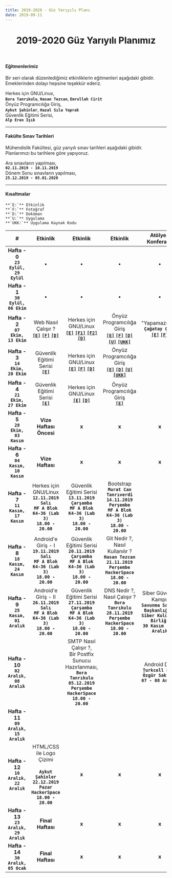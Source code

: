 ```yaml
---
title: 2019-2020 - Güz Yarıyılı Planı
date: 2019-09-11
---
```


<h1 align="center">2019-2020 Güz Yarıyılı Planımız</h1>
<br>

#### Eğitmenlerimiz
Bir seri olarak düzenlediğimiz etkinliklerin eğitmenleri aşağıdaki gibidir. Emeklerinden dolayı hepsine teşekkür ederiz.  

Herkes için GNU/Linux,  
**`Bora Tanrıkulu`**, **`Hasan Tezcan`**, **`Emrullah Cirit`**  
Önyüz Programcılığa Giriş,  
**`Aykut Şahinler`**, **`Hazal Sıla Yaprak`**  
Güvenlik Eğitimi Serisi,  
**`Alp Eren Işık`**

---

#### Fakülte Sınav Tarihleri  
Mühendislik Fakültesi, güz yarıyılı sınav tarihleri aşağıdaki gibidir. Planlarımızı bu tarihlere göre yapıyoruz.  

Ara sınavların yapılması,  
**`02.11.2019 - 10.11.2019`**  
Dönem Sonu sınavların yapılması,  
**`25.12.2019 - 05.01.2020`**

---

#### Kısaltmalar   
	**`E:`** Etkinlik  
	**`F:`** Fotoğraf  
	**`D:`** Doküman  
	**`U:`** Uygulama  
	**`UKK:`** Uygulama Kaynak Kodu

| # | Etkinlik | Etkinlik | Etkinlik | Atölye / Konferans | Eğlence |
|:-:|:--------:|:--------:|:--------:|:------:|:-------:|
| **Hafta - 0**<br>**`23 Eylül,`<br>`29 Eylül`** | &bull; | &bull; | &bull; | &bull; | **Tanışma**<br>[**`[E]`**](https://kommunity.com/pausiber/events/pausiber-tanisma-etkinligi) [**`[F1]`**](https://www.instagram.com/p/B2304mJAXT8/) [**`[F2]`**](https://www.instagram.com/p/B3B0NBLApCt/) [**`[F3]`**](https://kommunity.com/pausiber/events/pausiber-tanisma-etkinligi/photos) |
| **Hafta - 1**<br>**`30 Eylül,`<br>`06 Ekim`** | &bull; | &bull; | &bull; | &bull; | &bull; |
| **Hafta - 2**<br>**`07 Ekim,`<br>`13 Ekim`** | Web Nasıl Çalışır ?<br>[**`[E]`**](https://kommunity.com/pausiber/events/web-nasil-calisir) [**`[F]`**](https://kommunity.com/pausiber/events/web-nasil-calisir/photos) [**`[D]`**](https://ders.im/dokuman/web-sayfasi-nedir-nasil-calisir-pausiber) | Herkes için GNU/Linux<br>[**`[E]`**](https://kommunity.com/pausiber/events/herkes-icin-gnulinux) [**`[F1]`**](https://www.instagram.com/p/B3XuEZ5AEvO/) [**`[F2]`**](https://kommunity.com/pausiber/events/herkes-icin-gnulinux/photos) [**`[D]`**](https://github.com/PauSiber/gnulinux/blob/master/hafta0/hafta0.md) | Önyüz Programcılığa Giriş<br>[**`[E]`**](https://kommunity.com/pausiber/events/onyuz-programlamaya-giris-egitimi-html-css) [**`[F]`**](https://kommunity.com/pausiber/events/onyuz-programlamaya-giris-egitimi-html-css/photos) [**`[D]`**](https://github.com/PauSiber/frontend/blob/master/_data/_documents/week_1/README.md) [**`[U]`**](https://pausiber.xyz/buyuyen_harry_potter/) [**`[UKK]`**](https://github.com/PauSiber/frontend/tree/master/_data/_examples/week_1/buyuyen_harry_potter) | "Yapamazsın!",<br>**`Çağatay Çalı`**<br>[**`[E]`**](https://kommunity.com/pausiber/events/cagatay-cali-yapamazsin) [**`[F]`**](https://kommunity.com/pausiber/events/cagatay-cali-yapamazsin/photos) | **Kahvaltı**<br>[**`[E]`**](https://kommunity.com/pausiber/events/kahvalti-etkinligi) [**`[F1]`**](https://www.instagram.com/p/B3PUMtNAKey/) [**`[F2]`**](https://kommunity.com/pausiber/events/kahvalti-etkinligi/photos) |
| **Hafta - 3**<br>**`14 Ekim,`<br>`20 Ekim`** | Güvenlik Eğitimi Serisi<br>[**`[E]`**](https://kommunity.com/pausiber/events/guvenlik-egitim-serisi) | Herkes için GNU/Linux<br>[**`[E]`**](https://kommunity.com/pausiber/events/herkes-icin-gnulinux-1) [**`[F]`**](https://kommunity.com/pausiber/events/herkes-icin-gnulinux-1/photos) [**`[D]`**](https://github.com/PauSiber/gnulinux/blob/master/hafta1/hafta1.md) | Önyüz Programcılığa Giriş<br>[**`[E]`**](https://kommunity.com/pausiber/events/onyuz-programlamaya-giris) [**`[D]`**](https://github.com/PauSiber/frontend/blob/master/_data/_documents/week_2/README.md) [**`[U]`**](https://pausiber.xyz/fotograf_listesi_sitesi/) [**`[UKK]`**](https://github.com/PauSiber/frontend/tree/master/_data/_examples/week_2/fotograf_listesi_sitesi) | |
| **Hafta - 4**<br>**`21 Ekim,`<br>`27 Ekim`** | Güvenlik Eğitimi Serisi<br>[**`[E]`**](https://kommunity.com/pausiber/events/guvenlik-egitimi-serisi) | Herkes için GNU/Linux<br>[**`[E]`**](https://kommunity.com/pausiber/events/herkes-icin-gnulinux-2) [**`[D]`**](https://github.com/PauSiber/gnulinux/blob/master/hafta2/hafta2.md) | Önyüz Programcılığa Giriş<br>[**`[E]`**](https://kommunity.com/pausiber/events/onyuz-programlamaya-giris-1) | |
| **Hafta - 5**<br>**`28 Ekim,`<br>`03 Kasım`** | **Vize Haftası Öncesi** | **x** | **x** | **x** | **x** |
| **Hafta - 6**<br>**`04 Kasım,`<br>`10 Kasım`** | **Vize Haftası** | **x** | **x** | **x** | **x** |
| **Hafta - 7**<br>**`11 Kasım,`<br>`17 Kasım`** | Herkes için GNU/Linux<br>**`12.11.2019`**<br>**`Salı`**<br>**`MF A Blok K4-36 (Lab 3)`**<br>**`18.00 - 20.00`** | Güvenlik Eğitimi Serisi<br>**`13.11.2019`**<br>**`Çarşamba`**<br>**`MF A Blok K4-36 (Lab 3)`**<br>**`18.00 - 20.00`** | Bootstrap<br>**`Murat Can Tanrıverdi`**<br>**`14.11.2019`**<br>**`Perşembe`**<br>**`MF A Blok K4-36 (Lab 3)`**<br>**`18.00 - 20.00`** | |
| **Hafta - 8**<br>**`18 Kasım,`<br>`24 Kasım`** | Android'e Giriş - I<br>**`19.11.2019`**<br>**`Salı`**<br>**`MF A Blok K4-36 (Lab 3)`**<br>**`18.00 - 20.00`** | Güvenlik Eğitimi Serisi<br> **`20.11.2019`**<br>**`Çarşamba`**<br>**`MF A Blok K4-36 (Lab 3)`**<br>**`18.00 - 20.00`** | Git Nedir ?,<br>Nasıl Kullanılır ?<br>**`Hasan Tezcan`**<br>**`21.11.2019`**<br>**`Perşembe`**<br>**`HackerSpace`**<br>**`18.00 - 20.00`** | |
| **Hafta - 9**<br>**`25 Kasım,`<br>`01 Aralık`** | Android'e Giriş - II<br>**`26.11.2019`**<br>**`Salı`**<br>**`MF A Blok K4-36 (Lab 3)`**<br>**`18.00 - 20.00`** | Güvenlik Eğitimi Serisi<br>**`27.11.2019`**<br>**`Çarşamba`**<br>**`MF A Blok K4-36 (Lab 3)`**<br>**`18.00 - 20.00`** | DNS Nedir ?,<br>Nasıl Çalışır ?<br>**`Bora Tanrıkulu`**<br>**`28.11.2019`**<br>**`Perşembe`**<br>**`HackerSpace`**<br>**`18.00 - 20.00`** | Siber Güvenlik Kampı,<br>**`Savunma Sanayi Başkanlığı & Siber Kulüpler Birliği`**<br>**`30 Kasım - 01 Aralık`** |
| **Hafta - 10**<br>**`02 Aralık,`<br>`08 Aralık`** | | SMTP Nasıl Çalışır ?,<br>Bir Postfix Sunucu Hazırlanması,<br>**`Bora Tanrıkulu`**<br>**`05.12.2019`**<br>**`Perşembe`**<br>**`HackerSpace`**<br>**`18.00 - 20.00`** | | Android Dev,<br>**`Turkcell Müh.`<br>`Özgür Sakızlı`**<br>**`07 - 08 Aralık`** |
| **Hafta - 11**<br>**`09 Aralık,`<br>`15 Aralık`** | | |  | |
| **Hafta - 12**<br>**`16 Aralık,`<br>`22 Aralık`** | HTML/CSS ile Logo Çizimi<br><br>**`Aykut Şahinler`**<br>**`22.12.2019`**<br>**`Pazar`**<br>**`HackerSpace`**<br>**`18.00 - 20.00`** | **x** | **x** | **x** | **x** |
| **Hafta - 13**<br>**`23 Aralık,`<br>`29 Aralık`** | **Final Haftası** | **x** | **x** | **x** | **x** |
| **Hafta - 14**<br>**`30 Aralık, 05 Ocak`** | **Final Haftası** | **x** | **x** | **x** | **x** |
